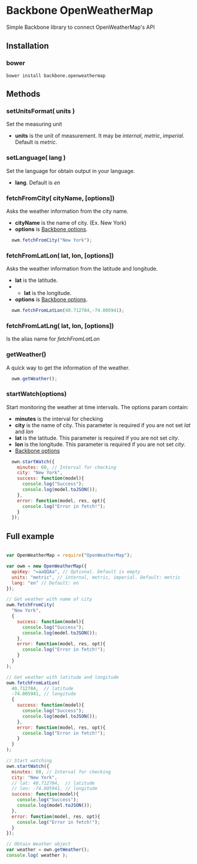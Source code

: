 # Backbone OpenWeatherMap
Simple Backbone library to connect OpenWeatherMap's API

## Installation

### bower

```
bower install backbone.openweathermap
```

## Methods

### setUnitsFormat( units )
Set the measuring unit

- **units** is the unit of measurement. It may be *internal*, *metric*, *imperial*. Default is *metric*.

### setLanguage( lang )
Set the language for obtain output in your language.

- **lang**. Default is *en*

### fetchFromCity( cityName, [options])
Asks the weather information from the city name.

- **cityName** is the name of city. (Ex. New York)
- **options** is [Backbone options](http://backbonejs.org/#Model-fetch).

```javascript
  owm.fetchFromCity("New York");
```

### fetchFromLatLon( lat, lon, [options])
Asks the weather information from the latitude and longitude.

- **lat** is the latitude.
- - **lat** is the longitude.
- **options** is [Backbone options](http://backbonejs.org/#Model-fetch).

```javascript
  owm.fetchFromLatLon(40.712784,-74.005941);
```

### fetchFromLatLng( lat, lon, [options])
Is the alias name for *fetchFromLatLon*

### getWeather()
A quick way to get the information of the weather.

```javascript
  owm.getWeather();
```

### startWatch(options)
Start monitoring the weather at time intervals.
The options param contain:

- **minutes** is the interval for checking
- **city** is the name of city. This parameter is required if you are not set *lat* and *lon*
- **lat** is the latitude. This parameter is required if you are not set *city*.
- **lon** is the longitude. This parameter is required if you are not set *city*.
- [Backbone options](http://backbonejs.org/#Model-fetch)

```javascript
  own.startWatch({
    minutes: 60, // Interval for checking
    city: "New York",
    success: function(model){
      console.log("Success");
      console.log(model.toJSON());
    },
    error: function(model, res, opt){
      console.log("Error in fetch!");
    }
  });
```


## Full example

```javascript

var OpenWeatherMap = require("OpenWeatherMap");

var owm = new OpenWeatherMap({
  apiKey: "=aaQQAa", // Optional. Default is empty
  units: "metric", // internal, metric, imperial. Default: metric
  lang: "en" // Default: en
});

// Get weather with name of city
owm.fetchFromCity( 
  "New York", 
  { 
    success: function(model){
      console.log("Success");
      console.log(model.toJSON());
    },
    error: function(model, res, opt){
      console.log("Error in fetch!");
    }
  }
);

// Get weather with latitude and longitude
owm.fetchFromLatLon( 
  40.712784,  // latitude
  -74.005941, // longitude
  { 
    success: function(model){
      console.log("Success");
      console.log(model.toJSON());
    },
    error: function(model, res, opt){
      console.log("Error in fetch!");
    }
  }
);

// Start watching
own.startWatch({
  minutes: 60, // Interval for checking
  city: "New York",
  // lat: 40.712784,  // latitude
  // lon: -74.005941, // longitude
  success: function(model){
    console.log("Success");
    console.log(model.toJSON());
  },
  error: function(model, res, opt){
    console.log("Error in fetch!");
  }
});

// Obtain Weather object
var weather = own.getWeather();
console.log( weather );

```
